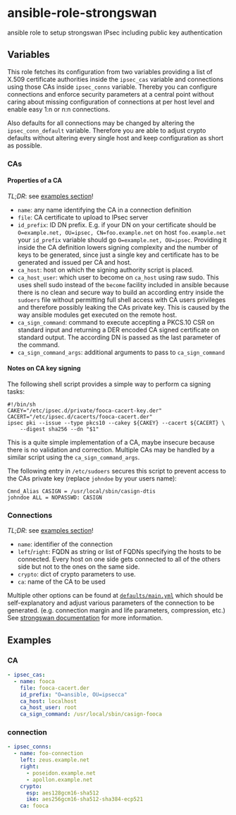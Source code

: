 # ansible-role-strongswan
ansible role to setup strongswan IPsec including public key authentication

## Variables

This role fetches its configuration from two variables providing a list of
X.509 certificate authorities inside the `ipsec_cas` variable and connections
using those CAs inside `ipsec_conns` variable. Thereby you can configure
connections and enforce security parameters at a central point without
caring about missing configuration of connections at per host level and
enable easy 1:n or n:n connections.

Also defaults for all connections may be changed by altering the
`ipsec_conn_default` variable. Therefore you are able to adjust crypto
defaults without altering every single host and keep configuration
as short as possible.

### CAs

#### Properties of a CA

_TL;DR_: see [examples section](#examples)!

* `name`: any name identifying the CA in a connection definition
* `file`: CA certificate to upload to IPsec server
* `id_prefix`: ID DN prefix. E.g. if your DN on your certificate should be 
  `O=example.net, OU=ipsec, CN=foo.example.net` on host `foo.example.net`
  your `id_prefix` variable should go `O=example.net, OU=ipsec`. Providing
  it inside the CA definition lowers signing complexity and the number of
  keys to be generated, since just a single key and certificate has to be
  generated and issued per CA and host.
* `ca_host`: host on which the signing authority script is placed.
* `ca_host_user`: which user to become on `ca_host` using raw sudo. This
  uses shell sudo instead of the `become` facility included in ansible because
  there is no clean and secure way to build an according entry inside the
  `sudoers` file without permitting full shell access with CA users privileges
  and therefore possibly leaking the CAs private key. This is caused by the
  way ansible modules get executed on the remote host.
* `ca_sign_command`: command to execute accepting a PKCS.10 CSR on standard
  input and returning a DER encoded CA signed certificate on standard output.
  The according DN is passed as the last parameter of the command.
* `ca_sign_command_args`: additional arguments to pass to `ca_sign_command`

#### Notes on CA key signing

The following shell script provides a simple way to perform ca signing tasks:

```shell
#!/bin/sh
CAKEY="/etc/ipsec.d/private/fooca-cacert-key.der"
CACERT="/etc/ipsec.d/cacerts/fooca-cacert.der"
ipsec pki --issue --type pkcs10 --cakey ${CAKEY} --cacert ${CACERT} \
	--digest sha256 --dn "$1"
```

This is a quite simple implementation of a CA, maybe insecure because there
is no validation and correction. Multiple CAs may be handled by a similar
script using the `ca_sign_command_args`.

The following entry in `/etc/sudoers` secures this script to prevent access
to the CAs private key (replace `johndoe` by your users name):

```shell
Cmnd_Alias CASIGN = /usr/local/sbin/casign-dtis
johndoe ALL = NOPASSWD: CASIGN
```

### Connections
_TL;DR_: see [examples section](#Examples)!

* `name`: identifier of the connection
* `left`/`right`: FQDN as string or list of FQDNs specifying the hosts to be
  connected. Every host on one side gets connected to all of the others side
  but not to the ones on the same side.
* `crypto`: dict of crypto parameters to use.
* `ca`: name of the CA to be used

Multiple other options can be found at
[`defaults/main.yml`](./defaults/main.yml) which should be self-explanatory
and adjust various parameters of the connection to be generated.
(e.g. connection margin and life parameters, compression, etc.)
See [strongswan documentation](https://wiki.strongswan.org/projects/strongswan/wiki/ConnSection) for more information.

## Examples

### CA
```yaml
- ipsec_cas:
  - name: fooca
    file: fooca-cacert.der
    id_prefix: "O=ansible, OU=ipsecca"
    ca_host: localhost
    ca_host_user: root
    ca_sign_command: /usr/local/sbin/casign-fooca
```

### connection
```yaml
- ipsec_conns:
  - name: foo-connection
    left: zeus.example.net
    right:
      - poseidon.example.net
      - apollon.example.net
    crypto:
      esp: aes128gcm16-sha512
      ike: aes256gcm16-sha512-sha384-ecp521
    ca: fooca
```
